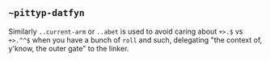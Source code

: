 ## `~pittyp-datfyn`
Similarly `..current-arm` or `..abet` is used to avoid caring about `+>.$` vs `+>.^^$` when you have a bunch of `roll` and such, delegating "the context of, y'know, the outer gate" to the linker.